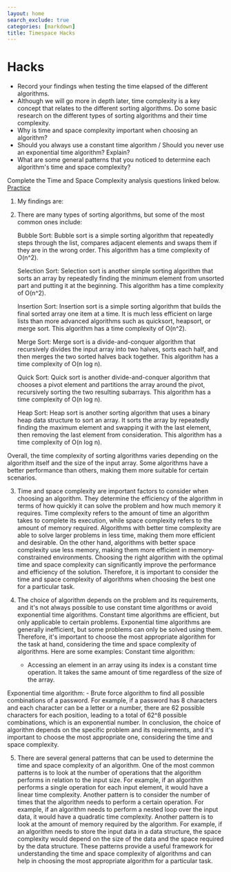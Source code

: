 ```yaml
---
layout: home
search_exclude: true
categories: [markdown]
title: Timespace Hacks
---
```


# Hacks
- Record your findings when testing the time elapsed of the different algorithms.
- Although we will go more in depth later, time complexity is a key concept that relates to the different sorting algorithms. Do some basic research on the different types of sorting algorithms and their time complexity.
- Why is time and space complexity important when choosing an algorithm?
- Should you always use a constant time algorithm / Should you never use an exponential time algorithm? Explain? 
- What are some general patterns that you noticed to determine each algorithm's time and space complexity?

Complete the Time and Space Complexity analysis questions linked below.
[Practice](https://www.geeksforgeeks.org/practice-questions-time-complexity-analysis/)

1.  My findings are:

2.  There are many types of sorting algorithms, but some of the most common ones include:

    Bubble Sort: Bubble sort is a simple sorting algorithm that repeatedly steps through the list, compares adjacent elements and swaps them if they are in the wrong order. This algorithm has a time complexity of O(n^2).

    Selection Sort: Selection sort is another simple sorting algorithm that sorts an array by repeatedly finding the minimum element from unsorted part and putting it at the beginning. This algorithm has a time complexity of O(n^2).

    Insertion Sort: Insertion sort is a simple sorting algorithm that builds the final sorted array one item at a time. It is much less efficient on large lists than more advanced algorithms such as quicksort, heapsort, or merge sort. This algorithm has a time complexity of O(n^2).

    Merge Sort: Merge sort is a divide-and-conquer algorithm that recursively divides the input array into two halves, sorts each half, and then merges the two sorted halves back together. This algorithm has a time complexity of O(n log n).

    Quick Sort: Quick sort is another divide-and-conquer algorithm that chooses a pivot element and partitions the array around the pivot, recursively sorting the two resulting subarrays. This algorithm has a time complexity of O(n log n).

    Heap Sort: Heap sort is another sorting algorithm that uses a binary heap data structure to sort an array. It sorts the array by repeatedly finding the maximum element and swapping it with the last element, then removing the last element from consideration. This algorithm has a time complexity of O(n log n).

Overall, the time complexity of sorting algorithms varies depending on the algorithm itself and the size of the input array. Some algorithms have a better performance than others, making them more suitable for certain scenarios.

3. Time and space complexity are important factors to consider when choosing an algorithm. They determine the efficiency of the algorithm in terms of how quickly it can solve the problem and how much memory it requires. Time complexity refers to the amount of time an algorithm takes to complete its execution, while space complexity refers to the amount of memory required. Algorithms with better time complexity are able to solve larger problems in less time, making them more efficient and desirable. On the other hand, algorithms with better space complexity use less memory, making them more efficient in memory-constrained environments. Choosing the right algorithm with the optimal time and space complexity can significantly improve the performance and efficiency of the solution. Therefore, it is important to consider the time and space complexity of algorithms when choosing the best one for a particular task.

4. The choice of algorithm depends on the problem and its requirements, and it's not always possible to use constant time algorithms or avoid exponential time algorithms. Constant time algorithms are efficient, but only applicable to certain problems. Exponential time algorithms are generally inefficient, but some problems can only be solved using them. Therefore, it's important to choose the most appropriate algorithm for the task at hand, considering the time and space complexity of algorithms.
Here are some examples:
Constant time algorithm:
    - Accessing an element in an array using its index is a constant time operation. It takes the same amount of time regardless of the size of the array.

Exponential time algorithm:
    - Brute force algorithm to find all possible combinations of a password. For example, if a password has 8 characters and each character can be a letter or a number, there are 62 possible characters for each position, leading to a total of 62^8 possible combinations, which is an exponential number.
In conclusion, the choice of algorithm depends on the specific problem and its requirements, and it's important to choose the most appropriate one, considering the time and space complexity.

5. There are several general patterns that can be used to determine the time and space complexity of an algorithm. One of the most common patterns is to look at the number of operations that the algorithm performs in relation to the input size. For example, if an algorithm performs a single operation for each input element, it would have a linear time complexity. Another pattern is to consider the number of times that the algorithm needs to perform a certain operation. For example, if an algorithm needs to perform a nested loop over the input data, it would have a quadratic time complexity. Another pattern is to look at the amount of memory required by the algorithm. For example, if an algorithm needs to store the input data in a data structure, the space complexity would depend on the size of the data and the space required by the data structure. These patterns provide a useful framework for understanding the time and space complexity of algorithms and can help in choosing the most appropriate algorithm for a particular task.